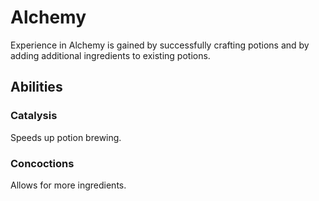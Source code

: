 # Alchemy

Experience in Alchemy is gained by successfully crafting potions and by adding additional ingredients to existing potions.

## Abilities

### Catalysis

Speeds up potion brewing.

### Concoctions

Allows for more ingredients.
